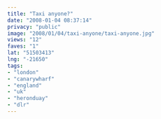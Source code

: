 ```yaml
---
title: "Taxi anyone?"
date: "2008-01-04 08:37:14"
privacy: "public"
image: "2008/01/04/taxi-anyone/taxi-anyone.jpg"
views: "12"
faves: "1"
lat: "51503413"
lng: "-21650"
tags:
- "london"
- "canarywharf"
- "england"
- "uk"
- "heronduay"
- "dlr"
---
```


